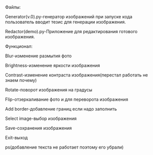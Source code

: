 Файлы:

Generator(v.0).py-генератор изображений при запуске кода пользователь вводит тезис для генерации изображения.

Redactor(demo).py-Приложение для редактирования готового изображения.


Функционал:

Blur-изменение размытия фото

Brightness-изменение яркости изображения

Contrast-изменение контраста изображения(перестал работать не знаем почему)

Rotate-поворот изображения на градусы

Flip-отзеркаливание фото и для переворота изображения

Add border-добавление границ если надо заполнить

Select image-выбор изображения

Save-сохранения изображения

Exit-выход

ps(добавление текста не работает поэтому его убрали)
